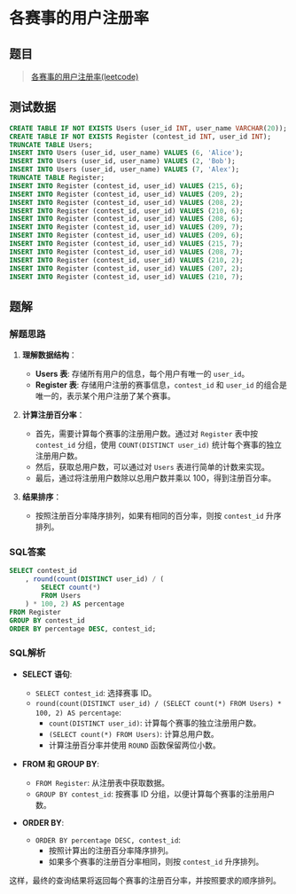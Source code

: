 # 各赛事的用户注册率

## 题目

> [各赛事的用户注册率(leetcode)](https://leetcode.cn/problems/percentage-of-users-attended-a-contest/description/?envType=study-plan-v2&envId=sql-free-50)

## 测试数据

```sql
CREATE TABLE IF NOT EXISTS Users (user_id INT, user_name VARCHAR(20));
CREATE TABLE IF NOT EXISTS Register (contest_id INT, user_id INT);
TRUNCATE TABLE Users;
INSERT INTO Users (user_id, user_name) VALUES (6, 'Alice');
INSERT INTO Users (user_id, user_name) VALUES (2, 'Bob');
INSERT INTO Users (user_id, user_name) VALUES (7, 'Alex');
TRUNCATE TABLE Register;
INSERT INTO Register (contest_id, user_id) VALUES (215, 6);
INSERT INTO Register (contest_id, user_id) VALUES (209, 2);
INSERT INTO Register (contest_id, user_id) VALUES (208, 2);
INSERT INTO Register (contest_id, user_id) VALUES (210, 6);
INSERT INTO Register (contest_id, user_id) VALUES (208, 6);
INSERT INTO Register (contest_id, user_id) VALUES (209, 7);
INSERT INTO Register (contest_id, user_id) VALUES (209, 6);
INSERT INTO Register (contest_id, user_id) VALUES (215, 7);
INSERT INTO Register (contest_id, user_id) VALUES (208, 7);
INSERT INTO Register (contest_id, user_id) VALUES (210, 2);
INSERT INTO Register (contest_id, user_id) VALUES (207, 2);
INSERT INTO Register (contest_id, user_id) VALUES (210, 7);
```

## 题解

### 解题思路

1. **理解数据结构**：
    - **Users 表**: 存储所有用户的信息，每个用户有唯一的 `user_id`。
    - **Register 表**: 存储用户注册的赛事信息，`contest_id` 和 `user_id` 的组合是唯一的，表示某个用户注册了某个赛事。

2. **计算注册百分率**：
    - 首先，需要计算每个赛事的注册用户数。通过对 `Register` 表中按 `contest_id` 分组，使用 `COUNT(DISTINCT user_id)` 统计每个赛事的独立注册用户数。
    - 然后，获取总用户数，可以通过对 `Users` 表进行简单的计数来实现。
    - 最后，通过将注册用户数除以总用户数并乘以 100，得到注册百分率。

3. **结果排序**：
    - 按照注册百分率降序排列，如果有相同的百分率，则按 `contest_id` 升序排列。

### SQL答案

```sql
SELECT contest_id
	, round(count(DISTINCT user_id) / (
		SELECT count(*)
		FROM Users
	) * 100, 2) AS percentage
FROM Register
GROUP BY contest_id
ORDER BY percentage DESC, contest_id;
```

### SQL解析

- **SELECT 语句**:
    - `SELECT contest_id`: 选择赛事 ID。
    - `round(count(DISTINCT user_id) / (SELECT count(*) FROM Users) * 100, 2) AS percentage`:
        - `count(DISTINCT user_id)`: 计算每个赛事的独立注册用户数。
        - `(SELECT count(*) FROM Users)`: 计算总用户数。
        - 计算注册百分率并使用 `ROUND` 函数保留两位小数。

- **FROM 和 GROUP BY**:
    - `FROM Register`: 从注册表中获取数据。
    - `GROUP BY contest_id`: 按赛事 ID 分组，以便计算每个赛事的注册用户数。

- **ORDER BY**:
    - `ORDER BY percentage DESC, contest_id`:
        - 按照计算出的注册百分率降序排列。
        - 如果多个赛事的注册百分率相同，则按 `contest_id` 升序排列。

这样，最终的查询结果将返回每个赛事的注册百分率，并按照要求的顺序排列。
